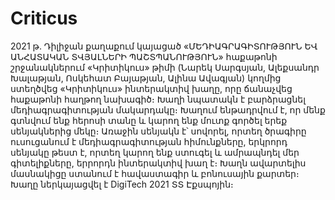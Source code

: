 # Criticus
2021 թ․ Դիլիջան քաղաքում կայացած «ՄԵԴԻԱԳՐԱԳԻՏՈՒԹՅՈՒՆ ԵՎ ԱՆՀԱՏԱԿԱՆ ՏՎՅԱԼՆԵՐԻ ՊԱՇՏՊԱՆՈՒԹՅՈՒՆ» հաքաթոնի շրջանակներում 
«Կրիտիկուս» թիմի (Նարեկ Սարգսյան, Ալեքսանդր Խալաթյան, Ոսկեհատ Բայաթյան, Ալինա Ավագյան) կողմից ստեղծվեց «Կրիտիկուս» ինտերակտիվ խաղը, 
որը ճանաչվեց հաքաթոնի հաղթող նախագիծ։ Խաղի նպատակն է բարձրացնել մեդիագրագիտության մակարդակը։ 
Խաղում ենթադրվում է, որ մենք գտնվում ենք հերոսի տանը և կարող ենք մուտք գործել երեք սենյակներից մեկը։ 
Առաջին սենյակն է՝ սովորել, որտեղ ծրագիրը ուսուցանում է մեդիագրագիտության հիմունքները, 
երկրորդ սենյակը թեստ է, որտեղ կարող ենք ստուգել և ամրապնդել մեր գիտելիքները, երրորդն ինտերակտիվ խաղ է։
Խաղն ավարտելիս մասնակիցը ստանում է հավաստագիր և բոնուսային քարտեր։
Խաղը ներկայացվել է DigiTech 2021 ՏՏ Էքսպոյին։
